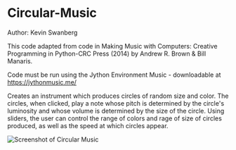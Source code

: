 # Circular-Music
Author: Kevin Swanberg

This code adapted from code in Making Music with Computers: Creative Programming in Python-CRC Press (2014) by Andrew R. Brown & Bill Manaris. 

Code must be run using the Jython Environment Music - downloadable at https://jythonmusic.me/

Creates an instrument which produces circles of random size and color. 
The circles, when clicked, play a note whose pitch is determined by the circle's luminosity and whose volume is determined by the size of the circle. Using sliders, the user can control the range of colors and rage of size of circles produced, as well as the speed at which circles appear.

![Screenshot of Circular Music](https://github.com/kevinswanberg/Circular-Music/blob/master/Screen%20Shot%202019-11-25%20at%2012.46.27%20PM.png)
